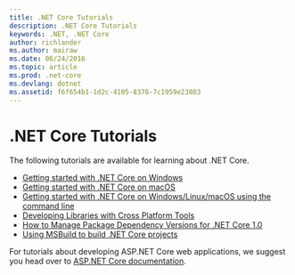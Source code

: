 ```yaml
---
title: .NET Core Tutorials
description: .NET Core Tutorials
keywords: .NET, .NET Core
author: richlander
ms.author: mairaw
ms.date: 06/24/2016
ms.topic: article
ms.prod: .net-core
ms.devlang: dotnet
ms.assetid: f6f654b1-1d2c-4105-8376-7c1959e23803
---
```


# .NET Core Tutorials

The following tutorials are available for learning about .NET Core.

- [Getting started with .NET Core on Windows](using-on-windows.md)
- [Getting started with .NET Core on macOS](using-on-macos.md)
- [Getting started with .NET Core on Windows/Linux/macOS using the command line](using-with-xplat-cli.md)
- [Developing Libraries with Cross Platform Tools](libraries.md)
- [How to Manage Package Dependency Versions for .NET Core 1.0](managing-package-dependency-versions.md)
- [Using MSBuild to build .NET Core projects](target-dotnetcore-with-msbuild.md)

For tutorials about developing ASP.NET Core web applications, we suggest you head over to [ASP.NET Core documentation](https://docs.microsoft.com/aspnet/core/).